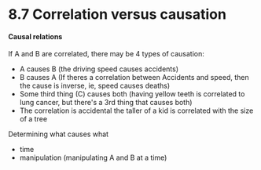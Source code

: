 # 8.7 Correlation versus causation

#### Causal relations

If A and B are correlated, there may be 4 types of causation:
- A causes B (the driving speed causes accidents)
- B causes A (If theres a correlation between Accidents and speed, then the cause is inverse, ie, speed causes deaths)
- Some third thing (C) causes both (having yellow teeth is correlated to lung cancer, but there's a 3rd thing that causes both)
- The correlation is accidental the taller of a kid is correlated with the size of a tree

Determining what causes what
- time
- manipulation (manipulating A and B at a time)




